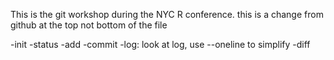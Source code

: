This is the git workshop during the NYC R  conference.
this is a change from github at the top not bottom of the file

-init
-status
-add
-commit
-log: look at log, use --oneline to simplify 
-diff


